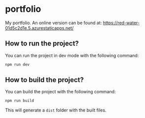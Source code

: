 # portfolio
My portfolio.
An online version can be found at: https://red-water-01d5c2d1e.5.azurestaticapps.net/

## How to run the project?

You can run the project in dev mode with the following command:

```sh
npm run dev
```

## How to build the project?
You can build the project with the following command:

```sh
npm run build
```

This will generate a `dist` folder with the built files.